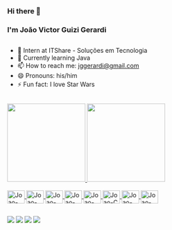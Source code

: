 ### Hi there 👋
### I'm João Victor Guizi Gerardi

##

- 🔭 Intern at ITShare - Soluções em Tecnologia
- 🌱 Currently learning Java
- 📫 How to reach me: jggerardi@gmail.com
- 😄 Pronouns: his/him
- ⚡ Fun fact: I love Star Wars <img src="https://user-images.githubusercontent.com/68558987/134263300-81cb5172-15ed-4f8e-a4cb-3a9d7f10d5a0.png" width="17">

##

<div>
  <a href="https://github.com/JoaoVictorGuiziGerardi">
  <img height="180em" src="https://github-readme-stats.vercel.app/api?username=JoaoVictorGuiziGerardi&show_icons=true&theme=sea&include_all_commits=true&count_private=true"/>
  <img height="180em" src="https://github-readme-stats.vercel.app/api/top-langs/?username=JoaoVictorGuiziGerardi&layout=compact&langs_count=7&theme=sea"/>
</div>
<div style="display: inline_block"><br>
  <img align="center" alt="Joao-HTML" height="30" width="40" src="https://cdn.jsdelivr.net/gh/devicons/devicon/icons/html5/html5-original.svg" />
  <img align="center" alt="Joao-CSS" height="30" width="40" src="https://cdn.jsdelivr.net/gh/devicons/devicon/icons/css3/css3-original.svg" />
  <img align="center" alt="Joao-JS" height="30" width="40" src="https://cdn.jsdelivr.net/gh/devicons/devicon/icons/javascript/javascript-plain.svg" />
  <img align="center" alt="Joao-PHP" height="30" width="40" src="https://cdn.jsdelivr.net/gh/devicons/devicon/icons/php/php-plain.svg" />
  <img align="center" alt="Joao-MySQL" height="30" width="40" src="https://cdn.jsdelivr.net/gh/devicons/devicon/icons/mysql/mysql-original.svg" />
  <img align="center" alt="Joao-C" height="30" width="40" src="https://cdn.jsdelivr.net/gh/devicons/devicon/icons/c/c-original.svg">
  <img align="center" alt="Joao-Java" height="30" width="40" src="https://cdn.jsdelivr.net/gh/devicons/devicon/icons/java/java-plain.svg">
  <img align="center" alt="Joao-VsCode" height="30" width="40" src="https://cdn.jsdelivr.net/gh/devicons/devicon/icons/vscode/vscode-original.svg">
</div>
  
  ##
  
<div>
  <a href="https://www.linkedin.com/in/joao-victor-guizi-gerardi/" target="_blank"><img src="https://img.shields.io/badge/-LinkedIn-%230077B5?style=for-the-badge&logo=linkedin&logoColor=white" target="_blank"></a> 
  <a href="https://www.instagram.com/_jguizi/" target="_blank"><img src="https://img.shields.io/badge/-Instagram-%23E4405F?style=for-the-badge&logo=instagram&logoColor=white" target="_blank"></a>
 <a href="JoaoGuizi#4636" target="_blank"><img src="https://img.shields.io/badge/Discord-7289DA?style=for-the-badge&logo=discord&logoColor=white" target="_blank"></a> 
  <a href = "mailto:jggerardi@gmail.com"><img src="https://img.shields.io/badge/-Gmail-%23333?style=for-the-badge&logo=gmail&logoColor=white" target="_blank"></a>
  
</div>

  ##
